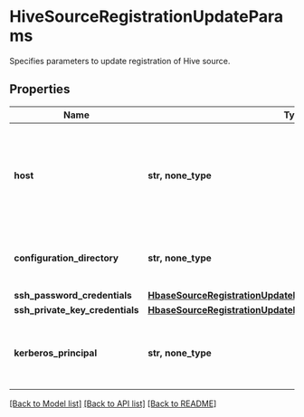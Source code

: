 # HiveSourceRegistrationUpdateParams

Specifies parameters to update registration of Hive source.

## Properties
Name | Type | Description | Notes
------------ | ------------- | ------------- | -------------
**host** | **str, none_type** | IP or hostname of any host from which the Hive configuration file hive-site.xml can be read. | [optional] 
**configuration_directory** | **str, none_type** | The directory containing the hive-site.xml. | [optional] 
**ssh_password_credentials** | [**HbaseSourceRegistrationUpdateParamsSshPasswordCredentials**](HbaseSourceRegistrationUpdateParamsSshPasswordCredentials.md) |  | [optional] 
**ssh_private_key_credentials** | [**HbaseSourceRegistrationUpdateParamsSshPrivateKeyCredentials**](HbaseSourceRegistrationUpdateParamsSshPrivateKeyCredentials.md) |  | [optional] 
**kerberos_principal** | **str, none_type** | The kerberos principal to be used to connect to this Hive source. | [optional] 

[[Back to Model list]](../README.md#documentation-for-models) [[Back to API list]](../README.md#documentation-for-api-endpoints) [[Back to README]](../README.md)


